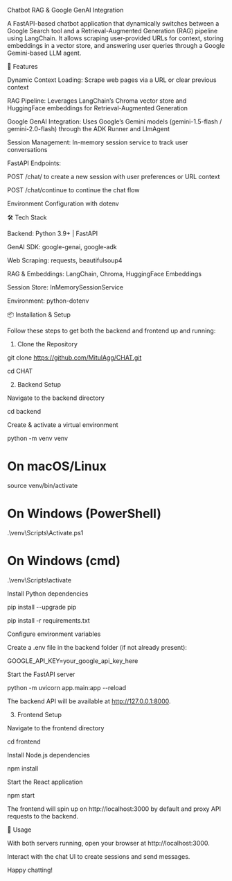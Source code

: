 Chatbot RAG & Google GenAI Integration

A FastAPI-based chatbot application that dynamically switches between a Google Search tool and a Retrieval-Augmented Generation (RAG) pipeline using LangChain. It allows scraping user-provided URLs for context, storing embeddings in a vector store, and answering user queries through a Google Gemini-based LLM agent.

🚀 Features

Dynamic Context Loading: Scrape web pages via a URL or clear previous context

RAG Pipeline: Leverages LangChain’s Chroma vector store and HuggingFace embeddings for Retrieval-Augmented Generation

Google GenAI Integration: Uses Google’s Gemini models (gemini-1.5-flash / gemini-2.0-flash) through the ADK Runner and LlmAgent

Session Management: In-memory session service to track user conversations

FastAPI Endpoints:

POST /chat/ to create a new session with user preferences or URL context

POST /chat/continue to continue the chat flow

Environment Configuration with dotenv

🛠️ Tech Stack

Backend: Python 3.9+ | FastAPI

GenAI SDK: google-genai, google-adk

Web Scraping: requests, beautifulsoup4

RAG & Embeddings: LangChain, Chroma, HuggingFace Embeddings

Session Store: InMemorySessionService

Environment: python-dotenv

📦 Installation & Setup

Follow these steps to get both the backend and frontend up and running:

1. Clone the Repository

git clone https://github.com/MitulAgg/CHAT.git

cd CHAT

2. Backend Setup

Navigate to the backend directory

cd backend

Create & activate a virtual environment

python -m venv venv

# On macOS/Linux

source venv/bin/activate

# On Windows (PowerShell)

.\venv\Scripts\Activate.ps1

# On Windows (cmd)

.\venv\Scripts\activate

Install Python dependencies

pip install --upgrade pip

pip install -r requirements.txt

Configure environment variables

Create a .env file in the backend folder (if not already present):

GOOGLE_API_KEY=your_google_api_key_here

Start the FastAPI server

python -m uvicorn app.main:app --reload

The backend API will be available at http://127.0.0.1:8000.

3. Frontend Setup

Navigate to the frontend directory

cd frontend

Install Node.js dependencies

npm install

Start the React application

npm start

The frontend will spin up on http://localhost:3000 by default and proxy API requests to the backend.

🎉 Usage

With both servers running, open your browser at http://localhost:3000.

Interact with the chat UI to create sessions and send messages.

Happy chatting!

